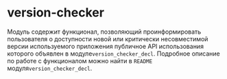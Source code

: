 # version-checker

Модуль содержит функционал, позволяющий проинформировать пользователя о доступности новой или
критически несовместимой версии используемого приложения публичное API использования
которого объявлен в модуле`version_checker_decl`.
Подробное описание по работе с функционалом можно найти в `README` модуля`version_checker_decl`.
